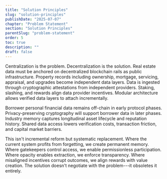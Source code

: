 ```yaml
---
title: "Solution Principles"
slug: "solution-principles"
publishDate: "2025-07-07"
chapter: "Problem Statement"
section: "Solution Principles"
parentSlug: "problem-statement"
order: 5
toc: true
description: ""
draft: false
---
```


Centralization is the problem. Decentralization is the solution. Real estate
data must be anchored on decentralized blockchain rails as public
infrastructure. Property records including ownership, mortgage, servicing,
appraisal, and upgrades become independent data layers. Data is ingested through
cryptographic attestations from independent providers. Staking, slashing, and
rewards align data provider incentives. Modular architecture allows verified
data layers to attach incrementally.

Borrower personal financial data remains off-chain in early protocol phases.
Privacy-preserving cryptography will support borrower data in later phases.
Industry memory captures longitudinal asset lifecycle and reputation history.
Shared data access lowers verification costs, transaction friction, and capital
market barriers.

This isn't incremental reform but systematic replacement. Where the current
system profits from forgetting, we create permanent memory. Where gatekeepers
control access, we enable permissionless participation. Where opacity enables
extraction, we enforce transparency. Where misaligned incentives corrupt
outcomes, we align rewards with value creation. The solution doesn't negotiate
with the problem---it obsoletes it entirely.
